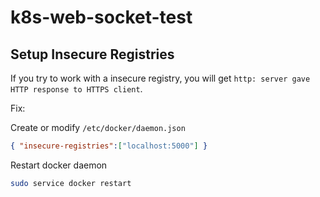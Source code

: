 # k8s-web-socket-test

## Setup Insecure Registries

If you try to work with a insecure registry, you will get `http: server gave HTTP response to HTTPS client`. 

Fix:

Create or modify `/etc/docker/daemon.json`

```json
{ "insecure-registries":["localhost:5000"] }
```

Restart docker daemon

```bash
sudo service docker restart
```
